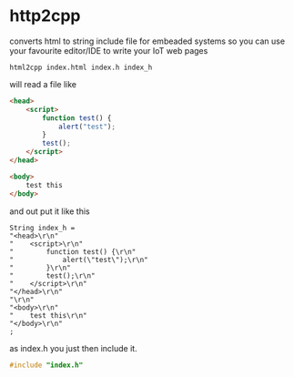 # http2cpp
converts html to string include file for embeaded systems so you can use your favourite editor/IDE to write your IoT web pages 

```console
html2cpp index.html index.h index_h
```
will read a file like
```html
<head>
    <script>
        function test() {
            alert("test");
        }
        test();
    </script>
</head>

<body>
    test this
</body>
```
and out put it like this
```++
String index_h = 
"<head>\r\n"
"    <script>\r\n"
"        function test() {\r\n"
"            alert(\"test\");\r\n"
"        }\r\n"
"        test();\r\n"
"    </script>\r\n"
"</head>\r\n"
"\r\n"
"<body>\r\n"
"    test this\r\n"
"</body>\r\n"
;
```
as index.h
you just then include it.
```c++
#include "index.h"
```
